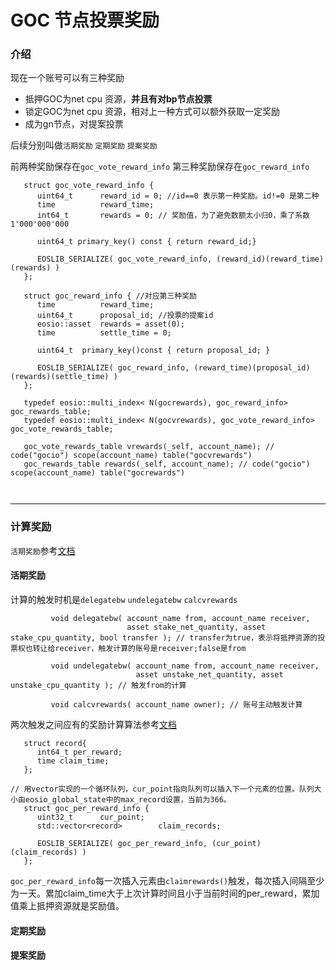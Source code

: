# GOC 节点投票奖励

### 介绍

现在一个账号可以有三种奖励

* 抵押GOC为net cpu 资源，**并且有对bp节点投票**
* 锁定GOC为net cpu 资源，相对上一种方式可以额外获取一定奖励
* 成为gn节点，对提案投票

后续分别叫做`活期奖励`  `定期奖励`  `提案奖励`

前两种奖励保存在`goc_vote_reward_info` 第三种奖励保存在`goc_reward_info`

```
   struct goc_vote_reward_info {
      uint64_t      reward_id = 0; //id==0 表示第一种奖励。id!=0 是第二种
      time          reward_time;
      int64_t       rewards = 0; // 奖励值，为了避免数额太小归0，乘了系数1'000'000'000

      uint64_t primary_key() const { return reward_id;}

      EOSLIB_SERIALIZE( goc_vote_reward_info, (reward_id)(reward_time)(rewards) ) 
   };

   struct goc_reward_info { //对应第三种奖励
      time          reward_time;
      uint64_t      proposal_id; //投票的提案id
      eosio::asset  rewards = asset(0);
      time          settle_time = 0;

      uint64_t  primary_key()const { return proposal_id; }

      EOSLIB_SERIALIZE( goc_reward_info, (reward_time)(proposal_id)(rewards)(settle_time) )
   };
   
   typedef eosio::multi_index< N(gocrewards), goc_reward_info>      goc_rewards_table;
   typedef eosio::multi_index< N(gocvrewards), goc_vote_reward_info>      goc_vote_rewards_table;
   
   goc_vote_rewards_table vrewards(_self, account_name); // code("gocio") scope(account_name) table("gocvrewards")
   goc_rewards_table rewards(_self, account_name); // code("gocio") scope(account_name) table("gocrewards")
   
   
```
-------------------------

### 计算奖励

`活期奖励`参考[文档](https://shimo.im/docs/Rco86YV7X8oQwhJp/read)

#### 活期奖励

计算的触发时机是`delegatebw` `undelegatebw` `calcvrewards`

```
         void delegatebw( account_name from, account_name receiver,
                          asset stake_net_quantity, asset stake_cpu_quantity, bool transfer ); // transfer为true，表示将抵押资源的投票权也转让给receiver，触发计算的账号是receiver;false是from
                          
         void undelegatebw( account_name from, account_name receiver,
                            asset unstake_net_quantity, asset unstake_cpu_quantity ); // 触发from的计算
              
         void calcvrewards( account_name owner); // 账号主动触发计算
```

两次触发之间应有的奖励计算算法参考[文档](https://shimo.im/docs/Rco86YV7X8oQwhJp/read)

```
   struct record{
      int64_t per_reward;
      time claim_time;
   };

// 用vector实现的一个循环队列，cur_point指向队列可以插入下一个元素的位置。队列大小由eosio_global_state中的max_record设置，当前为366。
   struct goc_per_reward_info { 
      uint32_t      cur_point;   
      std::vector<record>        claim_records;

      EOSLIB_SERIALIZE( goc_per_reward_info, (cur_point)(claim_records) )
   };
```

`goc_per_reward_info`每一次插入元素由`claimrewards()`触发，每次插入间隔至少为一天。累加claim_time大于上次计算时间且小于当前时间的per_reward，累加值乘上抵押资源就是奖励值。

####  定期奖励



####  提案奖励





























